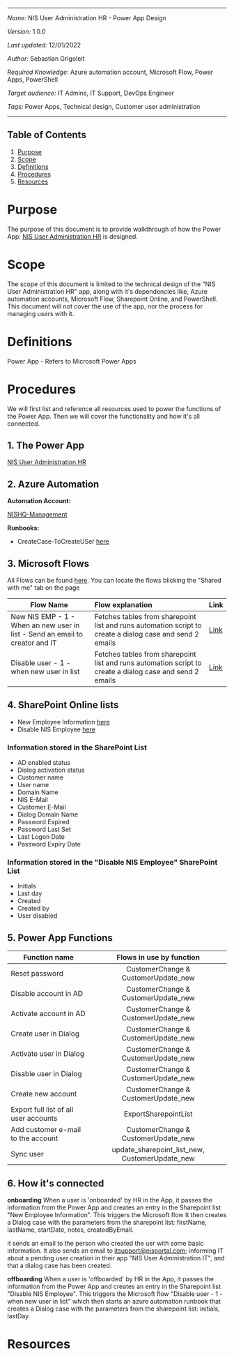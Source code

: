 ***
*Name:* NIS User Administration HR - Power App Design

*Version:* 1.0.0

*Last updated:* 12/01/2022

*Author:* Sebastian Grigoleit

*Required Knowledge:* Azure automation account, Microsoft Flow, Power Apps, PowerShell

*Target audience:* IT Admins, IT Support, DevOps Engineer

*Tags:* Power Apps, Technical design, Customer user administration
***

## Table of Contents
1. [Purpose](#Purpose)
2. [Scope](#Scope)
3. [Definitions](#Definitions)
4. [Procedures](#Procedures)
5. [Resources](#Resources)

# Purpose
The purpose of this document is to provide walkthrough of how the Power App: [NIS User Administration HR](https://apps.powerapps.com/play/e/default-248b066d-c6fc-4b1a-afba-4138e54e2689/a/5df33000-1ee4-4b29-a6f2-c71df8591b70?tenantId=248b066d-c6fc-4b1a-afba-4138e54e2689&source=portal&skipmetadata=true) is designed. 

# Scope
The scope of this document is limited to the technical design of the "NIS User Administration HR" app, along with it's dependencies like, Azure automation accounts, Microsoft Flow, Sharepoint Online, and PowerShell. This document will not cover the use of the app, nor the process for managing users with it.

# Definitions
Power App - Refers to Microsoft Power Apps

# Procedures
We will first list and reference all resources used to power the functions of the Power App. Then we will cover the functionality and how it's all connected. 

## 1. The Power App 
[NIS User Administration HR](https://apps.powerapps.com/play/e/default-248b066d-c6fc-4b1a-afba-4138e54e2689/a/5df33000-1ee4-4b29-a6f2-c71df8591b70?tenantId=248b066d-c6fc-4b1a-afba-4138e54e2689&source=portal&skipmetadata=true)

## 2. Azure Automation
**Automation Account:** 

[NISHQ-Management](https://portal.azure.com/#@NordicInsuranceSoftware.onmicrosoft.com/resource/subscriptions/ecd44859-06e3-4231-9db8-c6d26070358f/resourceGroups/NISHQ-Management/providers/Microsoft.Automation/automationAccounts/NISHQ-Management/overview)

**Runbooks:**

- CreateCase-ToCreateUSer [here](https://github.com/nisportal/IT-Azure-Automation/blob/main/Customer-User-Administration/CustomerUserAdministrationApp/NISHQ-Management/CreateCustomerUser.ps1 "CreateCase-ToCreateUSer")

## 3. Microsoft Flows
All Flows can be found [here](https://make.powerapps.com/environments/Default-248b066d-c6fc-4b1a-afba-4138e54e2689/logicflows?utm_source=PAMarketing&utm_medium=header&utm_campaign=signin "Flows"). You can locate the flows blicking the "Shared with me" tab on the page

| Flow Name   |   Flow explanation   | Link
|----------|:-------------|----------|
|New NIS EMP - 1 - When an new user in list - Send an email to creator and IT | Fetches tables from sharepoint list and runs automation script to create a dialog case and send 2 emails | [Link](https://make.powerapps.com/environments/Default-248b066d-c6fc-4b1a-afba-4138e54e2689/logicflows?utm_source=office&utm_medium=app_launcher&utm_campaign=office_referrals)
|Disable user - 1 - when new user in list | Fetches tables from sharepoint list and runs automation script to create a dialog case and send 2 emails | [Link](https://make.powerapps.com/environments/Default-248b066d-c6fc-4b1a-afba-4138e54e2689/logicflows?utm_source=office&utm_medium=app_launcher&utm_campaign=office_referrals)

## 4. SharePoint Online lists

- New Employee Information [here](https://nordicinsurancesoftware.sharepoint.com/sites/UserManagement/Lists/New%20Employee%20Information/AllItems.aspx)
- Disable NIS Employee [here](https://nordicinsurancesoftware.sharepoint.com/sites/UserManagement/Lists/Disable%20NIS%20Employee/AllItems.aspx)

### Information stored in the SharePoint List
* AD enabled status
* Dialog activation status
* Customer name
* User name
* Domain Name
* NIS E-Mail
* Customer E-Mail
* Dialog Domain Name
* Password Expired
* Password Last Set
* Last Logon Date
* Password Expiry Date

### Information stored in the "Disable NIS Employee" SharePoint List
* Initials
* Last day
* Created
* Created by
* User disabled

## 5. Power App Functions
| Function name   |   Flows in use by function   |
|----------|:-------------:|
| Reset password | CustomerChange & CustomerUpdate_new
| Disable account in AD | CustomerChange & CustomerUpdate_new
| Activate account in AD | CustomerChange & CustomerUpdate_new
| Create user in Dialog | CustomerChange & CustomerUpdate_new
| Activate user in Dialog | CustomerChange & CustomerUpdate_new
| Disable user in Dialog | CustomerChange & CustomerUpdate_new
| Create new account | CustomerChange & CustomerUpdate_new
| Export full list of all user accounts | ExportSharepointList
| Add customer e-mail to the account | CustomerChange & CustomerUpdate_new
| Sync user | update_sharepoint_list_new, CustomerUpdate_new

## 6. How it's connected
**onboarding**
When a user is 'onboarded' by HR in the App, it passes the information from the Power App and creates an entry in the Sharepoint list "New Employee Information". This triggers the Microsoft flow It then creates a Dialog case with the parameters from the sharepoint list: firstName, lastName, startDate, notes, createdByEmail.

it sends an email to the person who created the uer with some basic information. It also sends an email to itsupport@nisportal.com; informing IT about a pending user creation in their app "NIS User Administration IT", and that a dialog case has been created.

**offboarding**
When a user is 'offboarded' by HR in the App, it passes the information from the Power App and creates an entry in the Sharepoint list "Disable NIS Employee". This triggers the Microsoft flow "Disable user - 1 - when new user in list" which then starts an azure automation runbook that creates a Dialog case with the parameters from the sharepoint list: initials, lastDay.

# Resources

